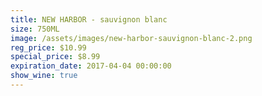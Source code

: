 ```yaml
---
title: NEW HARBOR - sauvignon blanc
size: 750ML
image: /assets/images/new-harbor-sauvignon-blanc-2.png
reg_price: $10.99
special_price: $8.99
expiration_date: 2017-04-04 00:00:00
show_wine: true
---
```



